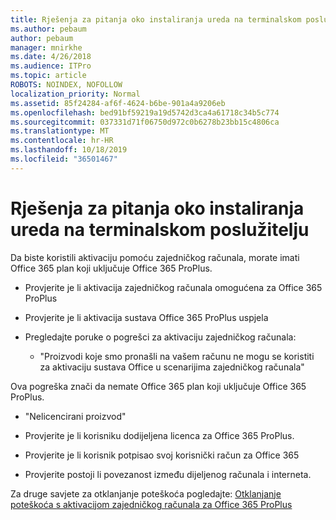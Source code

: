 ```yaml
---
title: Rješenja za pitanja oko instaliranja ureda na terminalskom poslužitelju
ms.author: pebaum
author: pebaum
manager: mnirkhe
ms.date: 4/26/2018
ms.audience: ITPro
ms.topic: article
ROBOTS: NOINDEX, NOFOLLOW
localization_priority: Normal
ms.assetid: 85f24284-af6f-4624-b6be-901a4a9206eb
ms.openlocfilehash: bed91bf59219a19d5742d3ca4a61718c34b5c774
ms.sourcegitcommit: 037331d71f06750d972c0b6278b23bb15c4806ca
ms.translationtype: MT
ms.contentlocale: hr-HR
ms.lasthandoff: 10/18/2019
ms.locfileid: "36501467"
---
```

# <a name="solutions-for-issues-around-installing-office-on-a-terminal-server"></a>Rješenja za pitanja oko instaliranja ureda na terminalskom poslužitelju

Da biste koristili aktivaciju pomoću zajedničkog računala, morate imati Office 365 plan koji uključuje Office 365 ProPlus.
  
- Provjerite je li aktivacija zajedničkog računala omogućena za Office 365 ProPlus
    
- Provjerite je li aktivacija sustava Office 365 ProPlus uspjela
    
- Pregledajte poruke o pogrešci za aktivaciju zajedničkog računala:
    
  - "Proizvodi koje smo pronašli na vašem računu ne mogu se koristiti za aktivaciju sustava Office u scenarijima zajedničkog računala"
  
Ova pogreška znači da nemate Office 365 plan koji uključuje Office 365 ProPlus.
    
  - "Nelicencirani proizvod"
    
  - Provjerite je li korisniku dodijeljena licenca za Office 365 ProPlus.
    
  - Provjerite je li korisnik potpisao svoj korisnički račun za Office 365
    
  - Provjerite postoji li povezanost između dijeljenog računala i interneta.
    
Za druge savjete za otklanjanje poteškoća pogledajte: [Otklanjanje poteškoća s aktivacijom zajedničkog računala za Office 365 ProPlus](https://docs.microsoft.com/DeployOffice/troubleshoot-issues-with-shared-computer-activation-for-office-365-proplus)
  

